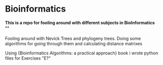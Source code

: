 # Bioinformatics

#### This is a repo for fooling around with different subjects in BioInformatics ^^

Fooling around with Nevick Trees and phylogeny trees. Doing some algorithms for going through them and calculating distance matrixes

Using {Bioinformatics Algorithms: a practical approach} book i wrote python files for Exercises "E?"
